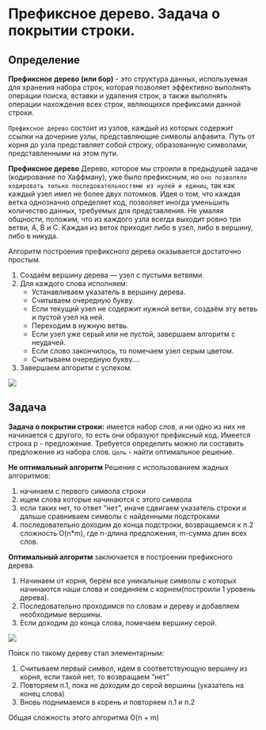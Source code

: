 # Префиксное дерево. Задача о покрытии строки.

## Определение

**Префиксное дерево (или бор)** - это структура данных, используемая для хранения набора строк, которая позволяет эффективно выполнять операции поиска, вставки и удаления строк, а также выполнять операции нахождения всех строк, являющихся префиксами данной строки.

`Префиксное дерево` состоит из узлов, каждый из которых содержит ссылки на дочерние узлы, представляющие символы алфавита. Путь от корня до узла представляет собой строку, образованную символами, представленными на этом пути.

**Префиксное дерево**
Дерево, которое мы строили в предыдущей задаче (кодирование по Хаффману), уже было префиксным, но `оно позволяло кодировать только последовательностями из нулей и единиц`, так как каждый узел имел не более двух потомков. Идея о том, что каждая ветка однозначно определяет код, позволяет иногда уменьшить количество данных, требуемых для представления. Не умаляя общности, положим, что из каждого узла всегда выходит ровно три ветви, A, B и C. Каждая из веток приходит либо в узел, либо в вершину, либо в никуда.

Алгоритм построения префиксного дерева оказывается достаточно простым. 
1. Создаём вершину дерева — узел с пустыми ветвями. 
2. Для каждого слова исполняем: 
   * Устанавливаем указатель в вершину дерева.
   * Считываем очередную букву. 
   * Если текущий узел не содержит нужной ветви, создаём эту ветвь и пустой узел на ней. 
   * Переходим в нужную ветвь. 
   * Если узел уже серый или не пустой, завершаем алгоритм с неудачей. 
   * Если слово закончилось, то помечаем узел серым цветом. 
   * Считываем очередную букву....
3. Завершаем алгоритм с успехом.

![](https://ocw.cs.pub.ro/courses/_media/sd-ca/laboratoare/trie12.jpg?w=420&h=380&tok=4f05a6)

## Задача

**Задача о покрытии строки:** имеется набор слов, и ни одно из них не начинается с другого, то есть они образуют префиксный код. Имеется строка p - предложение. 
Требуется определить можно ли составить предложение из набора слов.
`Цель` - найти оптимальное решение.


**Не оптимальный алгоритм** 
Решение с использованием жадных алгоритмов:
1. начинаем с первого символа строки
2. ищем слова которые начинаются с этого символа
3. если таких нет, то ответ “нет”, иначе сдвигаем указатель строки и дальше сравниваем символы с найденными подстроками
4. последовательно доходим до конца подстроки, возвращаемся к п.2
сложность O(n\*m), где n-длина предложения, m-сумма длин всех слов.


**Оптимальный алгоритм** заключается в построении префиксного дерева.
1. Начинаем от корня, берём все уникальные символы с которых начинаются наши слова и соединяем с корнем(построили 1 уровень дерева). 
2. Последовательно проходимся по словам и дереву и добавляем необходимые вершины. 
3. Если доходим до конца слова, помечаем вершину серой.

![](https://lh7-us.googleusercontent.com/docsz/AD_4nXfWk5CckzsvWBgVTXfTjGiTRkfgual4vVsVNWHDMuzYuyyLwlbhAWqF2iYaQ2UZElIs5NU2cfH9ksxJedDn0SfG7g4jR7qc1edQs1jZfQHzyDv87MKpE-2oXBkP3Ommswm6_2ilYmIxjDFEugVT8W9MKyU?key=9gziK4gT-jwK64_BpOeehQ)

Поиск по такому дереву стал элементарным:
1. Считываем первый символ, идем в соответствующую вершину из корня, если такой нет, то возвращаем “нет”
2. Повторяем п.1, пока не доходим до серой вершины (указатель на конец слова)
3. Вновь поднимаемся в корень и повторяем п.1 и п.2

Общая сложность этого алгоритма O(n + m)

